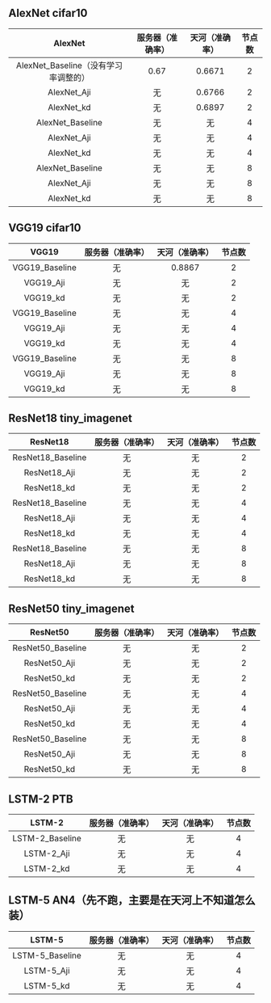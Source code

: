## AlexNet cifar10 ##
| AlexNet | 服务器（准确率） | 天河（准确率） | 节点数 |
|:--------------:|:------:|:-----:|:-----:|
|AlexNet_Baseline（没有学习率调整的）|0.67|0.6671|2|
|AlexNet_Aji|无|0.6766|2|
|AlexNet_kd|无|0.6897|2|
|AlexNet_Baseline|无|无|4|
|AlexNet_Aji|无|无|4|
|AlexNet_kd|无|无|4|
|AlexNet_Baseline|无|无|8|
|AlexNet_Aji|无|无|8|
|AlexNet_kd|无|无|8|

## VGG19 cifar10 ##
| VGG19 | 服务器（准确率） | 天河（准确率） | 节点数 |
|:--------------:|:------:|:-----:|:-----:|
|VGG19_Baseline|无|0.8867|2|
|VGG19_Aji|无|无|2|
|VGG19_kd|无|无|2|
|VGG19_Baseline|无|无|4|
|VGG19_Aji|无|无|4|
|VGG19_kd|无|无|4|
|VGG19_Baseline|无|无|8|
|VGG19_Aji|无|无|8|
|VGG19_kd|无|无|8|

## ResNet18 tiny_imagenet ##
| ResNet18 | 服务器（准确率） | 天河（准确率） | 节点数 |
|:--------------:|:------:|:-----:|:-----:|
|ResNet18_Baseline|无|无|2|
|ResNet18_Aji|无|无|2|
|ResNet18_kd|无|无|2|
|ResNet18_Baseline|无|无|4|
|ResNet18_Aji|无|无|4|
|ResNet18_kd|无|无|4|
|ResNet18_Baseline|无|无|8|
|ResNet18_Aji|无|无|8|
|ResNet18_kd|无|无|8|

## ResNet50 tiny_imagenet ##
| ResNet50 | 服务器（准确率） | 天河（准确率） | 节点数 |
|:--------------:|:------:|:-----:|:-----:|
|ResNet50_Baseline|无|无|2|
|ResNet50_Aji|无|无|2|
|ResNet50_kd|无|无|2|
|ResNet50_Baseline|无|无|4|
|ResNet50_Aji|无|无|4|
|ResNet50_kd|无|无|4|
|ResNet50_Baseline|无|无|8|
|ResNet50_Aji|无|无|8|
|ResNet50_kd|无|无|8|

## LSTM-2 PTB ##
| LSTM-2 | 服务器（准确率） | 天河（准确率） | 节点数 |
|:--------------:|:------:|:-----:|:-----:|
|LSTM-2_Baseline|无|无|4|
|LSTM-2_Aji|无|无|4|
|LSTM-2_kd|无|无|4|

## LSTM-5 AN4（先不跑，主要是在天河上不知道怎么装） ##
| LSTM-5 | 服务器（准确率） | 天河（准确率） | 节点数 |
|:--------------:|:------:|:-----:|:-----:|
|LSTM-5_Baseline|无|无|4|
|LSTM-5_Aji|无|无|4|
|LSTM-5_kd|无|无|4|
